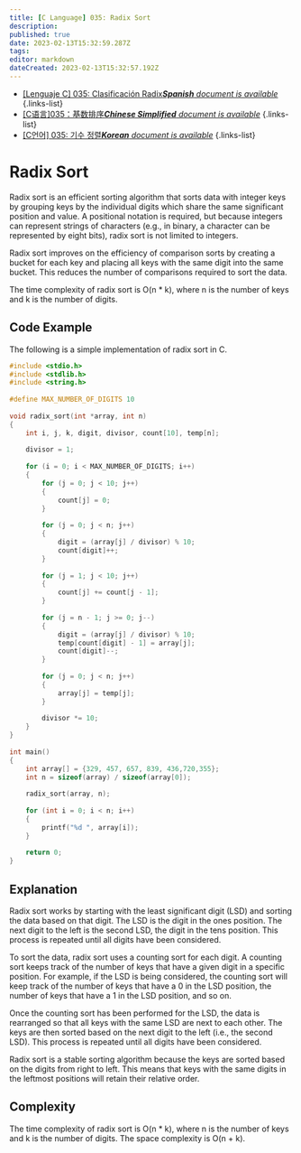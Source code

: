 ```yaml
---
title: [C Language] 035: Radix Sort
description: 
published: true
date: 2023-02-13T15:32:59.287Z
tags: 
editor: markdown
dateCreated: 2023-02-13T15:32:57.192Z
---
```


- [[Lenguaje C] 035: Clasificación Radix***Spanish** document is available*](/es/Knowledge-base/Algorithm/c-language-035-radix-sort)
{.links-list}
- [[C语言]035：基数排序***Chinese Simplified** document is available*](/zh/Knowledge-base/Algorithm/c-language-035-radix-sort)
{.links-list}
- [[C언어] 035: 기수 정렬***Korean** document is available*](/ko/Knowledge-base/Algorithm/c-language-035-radix-sort)
{.links-list}


# Radix Sort

Radix sort is an efficient sorting algorithm that sorts data with integer keys by grouping keys by the individual digits which share the same significant position and value. A positional notation is required, but because integers can represent strings of characters (e.g., in binary, a character can be represented by eight bits), radix sort is not limited to integers.

Radix sort improves on the efficiency of comparison sorts by creating a bucket for each key and placing all keys with the same digit into the same bucket. This reduces the number of comparisons required to sort the data.

The time complexity of radix sort is O(n * k), where n is the number of keys and k is the number of digits.

## Code Example

The following is a simple implementation of radix sort in C.

```c
#include <stdio.h>
#include <stdlib.h>
#include <string.h>
 
#define MAX_NUMBER_OF_DIGITS 10
 
void radix_sort(int *array, int n)
{
    int i, j, k, digit, divisor, count[10], temp[n];
 
    divisor = 1;
 
    for (i = 0; i < MAX_NUMBER_OF_DIGITS; i++)
    {
        for (j = 0; j < 10; j++)
        {
            count[j] = 0;
        }
 
        for (j = 0; j < n; j++)
        {
            digit = (array[j] / divisor) % 10;
            count[digit]++;
        }
 
        for (j = 1; j < 10; j++)
        {
            count[j] += count[j - 1];
        }
 
        for (j = n - 1; j >= 0; j--)
        {
            digit = (array[j] / divisor) % 10;
            temp[count[digit] - 1] = array[j];
            count[digit]--;
        }
 
        for (j = 0; j < n; j++)
        {
            array[j] = temp[j];
        }
 
        divisor *= 10;
    }
}
 
int main()
{
    int array[] = {329, 457, 657, 839, 436,720,355};
    int n = sizeof(array) / sizeof(array[0]);
 
    radix_sort(array, n);
 
    for (int i = 0; i < n; i++)
    {
        printf("%d ", array[i]);
    }
 
    return 0;
}
```

## Explanation

Radix sort works by starting with the least significant digit (LSD) and sorting the data based on that digit. The LSD is the digit in the ones position. The next digit to the left is the second LSD, the digit in the tens position. This process is repeated until all digits have been considered.

To sort the data, radix sort uses a counting sort for each digit. A counting sort keeps track of the number of keys that have a given digit in a specific position. For example, if the LSD is being considered, the counting sort will keep track of the number of keys that have a 0 in the LSD position, the number of keys that have a 1 in the LSD position, and so on.

Once the counting sort has been performed for the LSD, the data is rearranged so that all keys with the same LSD are next to each other. The keys are then sorted based on the next digit to the left (i.e., the second LSD). This process is repeated until all digits have been considered.

Radix sort is a stable sorting algorithm because the keys are sorted based on the digits from right to left. This means that keys with the same digits in the leftmost positions will retain their relative order.

## Complexity

The time complexity of radix sort is O(n * k), where n is the number of keys and k is the number of digits. The space complexity is O(n + k).